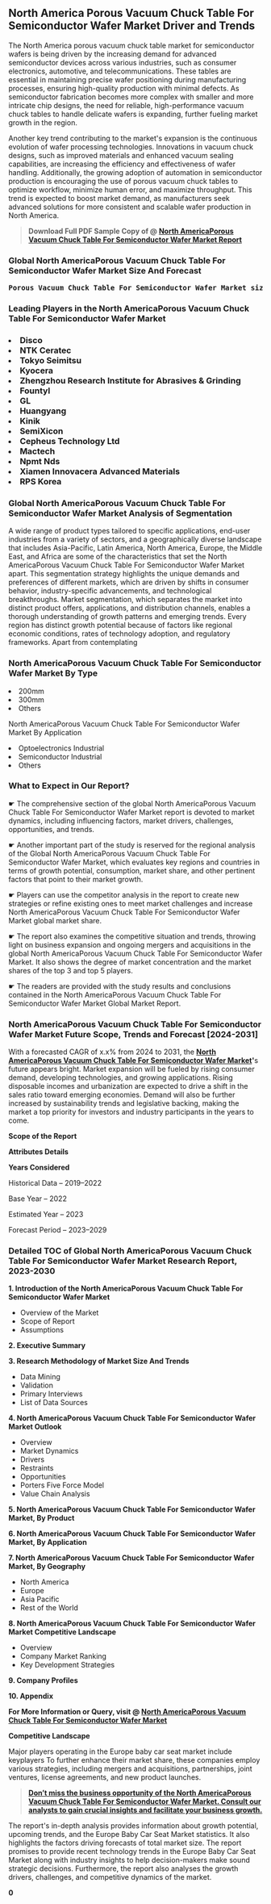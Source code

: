 <p><h2>North America Porous Vacuum Chuck Table For Semiconductor Wafer Market Driver and Trends</h2><p>The North America porous vacuum chuck table market for semiconductor wafers is being driven by the increasing demand for advanced semiconductor devices across various industries, such as consumer electronics, automotive, and telecommunications. These tables are essential in maintaining precise wafer positioning during manufacturing processes, ensuring high-quality production with minimal defects. As semiconductor fabrication becomes more complex with smaller and more intricate chip designs, the need for reliable, high-performance vacuum chuck tables to handle delicate wafers is expanding, further fueling market growth in the region.</p><p>Another key trend contributing to the market's expansion is the continuous evolution of wafer processing technologies. Innovations in vacuum chuck designs, such as improved materials and enhanced vacuum sealing capabilities, are increasing the efficiency and effectiveness of wafer handling. Additionally, the growing adoption of automation in semiconductor production is encouraging the use of porous vacuum chuck tables to optimize workflow, minimize human error, and maximize throughput. This trend is expected to boost market demand, as manufacturers seek advanced solutions for more consistent and scalable wafer production in North America.</p></p><blockquote id="" class=""><strong>Download Full PDF Sample Copy of @&nbsp;<a href="https://www.verifiedmarketreports.com/download-sample/?rid=354102&utm_source=GitHub-Jan&utm_medium=285" target="_blank">North AmericaPorous Vacuum Chuck Table For Semiconductor Wafer Market Report</a>&nbsp;&nbsp;</strong></blockquote><h3 id="" class=""><strong>Global&nbsp;North AmericaPorous Vacuum Chuck Table For Semiconductor Wafer Market Size And Forecast</strong></h3><pre class="reader-text-block__code-block"><strong>Porous Vacuum Chuck Table For Semiconductor Wafer Market size was valued at USD 1.2 Billion in 2022 and is projected to reach USD 2.5 Billion by 2030, growing at a CAGR of 10.2% from 2024 to 2030.</strong></pre><h3 id="" class="">Leading Players in the&nbsp;North AmericaPorous Vacuum Chuck Table For Semiconductor Wafer Market</h3><h3 class=""></Li><Li>Disco</Li><Li> NTK Ceratec</Li><Li> Tokyo Seimitsu</Li><Li> Kyocera</Li><Li> Zhengzhou Research Institute for Abrasives & Grinding</Li><Li> Fountyl</Li><Li> GL</Li><Li> Huangyang</Li><Li> Kinik</Li><Li> SemiXicon</Li><Li> Cepheus Technology Ltd</Li><Li> Mactech</Li><Li> Npmt Nds</Li><Li> Xiamen Innovacera Advanced Materials</Li><Li> RPS Korea</h3><h3 id="" class="">Global&nbsp;North AmericaPorous Vacuum Chuck Table For Semiconductor Wafer Market Analysis of Segmentation</h3><p id="" class="">A wide range of product types tailored to specific applications, end-user industries from a variety of sectors, and a geographically diverse landscape that includes Asia-Pacific, Latin America, North America, Europe, the Middle East, and Africa are some of the characteristics that set the North AmericaPorous Vacuum Chuck Table For Semiconductor Wafer Market apart. This segmentation strategy highlights the unique demands and preferences of different markets, which are driven by shifts in consumer behavior, industry-specific advancements, and technological breakthroughs. Market segmentation, which separates the market into distinct product offers, applications, and distribution channels, enables a thorough understanding of growth patterns and emerging trends. Every region has distinct growth potential because of factors like regional economic conditions, rates of technology adoption, and regulatory frameworks. Apart from contemplating</p><h3 id="" class="">North AmericaPorous Vacuum Chuck Table For Semiconductor Wafer Market&nbsp;By Type</h3><p></Li><Li>200mm</Li><Li> 300mm</Li><Li> Others</p><div class="" data-test-id=""><p>North AmericaPorous Vacuum Chuck Table For Semiconductor Wafer Market&nbsp;By Application</p></div><p class=""></Li><Li>Optoelectronics Industrial</Li><Li> Semiconductor Industrial</Li><Li> Others</p><div class="" data-test-id=""><h3><span class="">What to Expect in Our Report?</span></h3></div><div class="" data-test-id=""><p><span class="">☛ The comprehensive section of the global North AmericaPorous Vacuum Chuck Table For Semiconductor Wafer Market report is devoted to market dynamics, including influencing factors, market drivers, challenges, opportunities, and trends.</span></p></div><div class="" data-test-id=""><p><span class="">☛ Another important part of the study is reserved for the regional analysis of the Global North AmericaPorous Vacuum Chuck Table For Semiconductor Wafer Market, which evaluates key regions and countries in terms of growth potential, consumption, market share, and other pertinent factors that point to their market growth.</span></p></div><div class="" data-test-id=""><p><span class="">☛ Players can use the competitor analysis in the report to create new strategies or refine existing ones to meet market challenges and increase North AmericaPorous Vacuum Chuck Table For Semiconductor Wafer Market global market share.</span></p></div><div class="" data-test-id=""><p><span class="">☛ The report also examines the competitive situation and trends, throwing light on business expansion and ongoing mergers and acquisitions in the global North AmericaPorous Vacuum Chuck Table For Semiconductor Wafer Market. It also shows the degree of market concentration and the market shares of the top 3 and top 5 players.</span></p></div><div class="" data-test-id=""><p><span class="">☛ The readers are provided with the study results and conclusions contained in the North AmericaPorous Vacuum Chuck Table For Semiconductor Wafer Market Global Market Report.</span></p></div><div class="" data-test-id=""><h3><span class="">North AmericaPorous Vacuum Chuck Table For Semiconductor Wafer Market Future Scope, Trends and Forecast [2024-2031]</span></h3></div><div class="" data-test-id=""><p><span class="">With a forecasted CAGR of x.x% from 2024 to 2031, the <strong><a href="https://www.verifiedmarketreports.com/download-sample/?rid=354102&utm_source=GitHub-Jan&utm_medium=285" target="_blank">North AmericaPorous Vacuum Chuck Table For Semiconductor Wafer Market</a>'</strong>s future appears bright. Market expansion will be fueled by rising consumer demand, developing technologies, and growing applications. Rising disposable incomes and urbanization are expected to drive a shift in the sales ratio toward emerging economies. Demand will also be further increased by sustainability trends and legislative backing, making the market a top priority for investors and industry participants in the years to come.</span></p><p id="ember66" class="ember-view reader-text-block__paragraph"><strong>Scope of the Report</strong></p><p id="ember67" class="ember-view reader-text-block__paragraph"><strong>Attributes Details</strong></p><p id="ember68" class="ember-view reader-text-block__paragraph"><strong>Years Considered</strong></p><p id="ember69" class="ember-view reader-text-block__paragraph">Historical Data &ndash; 2019&ndash;2022</p><p id="ember70" class="ember-view reader-text-block__paragraph">Base Year &ndash; 2022</p><p id="ember71" class="ember-view reader-text-block__paragraph">Estimated Year &ndash; 2023</p><p id="ember72" class="ember-view reader-text-block__paragraph">Forecast Period &ndash; 2023&ndash;2029</p></div><h3 id="" class="">Detailed TOC of Global North AmericaPorous Vacuum Chuck Table For Semiconductor Wafer Market Research Report, 2023-2030</h3><p id="" class=""><strong>1. Introduction of the North AmericaPorous Vacuum Chuck Table For Semiconductor Wafer Market</strong></p><ul><li>Overview of the Market</li><li>Scope of Report</li><li>Assumptions</li></ul><p id="" class=""><strong>2. Executive Summary</strong></p><p id="" class=""><strong>3. Research Methodology of Market Size And Trends</strong></p><ul><li>Data Mining</li><li>Validation</li><li>Primary Interviews</li><li>List of Data Sources</li></ul><p id="" class=""><strong>4. North AmericaPorous Vacuum Chuck Table For Semiconductor Wafer Market Outlook</strong></p><ul><li>Overview</li><li>Market Dynamics</li><li>Drivers</li><li>Restraints</li><li>Opportunities</li><li>Porters Five Force Model</li><li>Value Chain Analysis</li></ul><p id="" class=""><strong>5. North AmericaPorous Vacuum Chuck Table For Semiconductor Wafer Market, By Product</strong></p><p id="" class=""><strong>6. North AmericaPorous Vacuum Chuck Table For Semiconductor Wafer Market, By Application</strong></p><p id="" class=""><strong>7. North AmericaPorous Vacuum Chuck Table For Semiconductor Wafer Market, By Geography</strong></p><ul><li>North America</li><li>Europe</li><li>Asia Pacific</li><li>Rest of the World</li></ul><p id="" class=""><strong>8. North AmericaPorous Vacuum Chuck Table For Semiconductor Wafer Market Competitive Landscape</strong></p><ul><li>Overview</li><li>Company Market Ranking</li><li>Key Development Strategies</li></ul><p id="" class=""><strong>9. Company Profiles</strong></p><p id="" class=""><strong>10. Appendix</strong></p><p><strong>For More Information or Query, visit&nbsp;@ <a href="https://www.verifiedmarketreports.com/product/porous-vacuum-chuck-table-for-semiconductor-wafer-market/" target="_blank">North AmericaPorous Vacuum Chuck Table For Semiconductor Wafer Market</a></strong></p><p id="ember61" class="ember-view reader-text-block__paragraph"><strong>Competitive Landscape</strong></p><p id="ember62" class="ember-view reader-text-block__paragraph">Major players operating in the Europe baby car seat market include keyplayers To further enhance their market share, these companies employ various strategies, including mergers and acquisitions, partnerships, joint ventures, license agreements, and new product launches.</p><blockquote id="ember63" class="ember-view reader-text-block__blockquote"><strong><a href="https://www.verifiedmarketreports.com/download-sample/?rid=354102&utm_source=GitHub-Jan&utm_medium=285" target="_blank">Don&rsquo;t miss the business opportunity of the North AmericaPorous Vacuum Chuck Table For Semiconductor Wafer Market. Consult our analysts to gain crucial insights and facilitate your business growth.</a></strong></blockquote><p id="ember64" class="ember-view reader-text-block__paragraph">The report's in-depth analysis provides information about growth potential, upcoming trends, and the Europe Baby Car Seat Market statistics. It also highlights the factors driving forecasts of total market size. The report promises to provide recent technology trends in the Europe Baby Car Seat Market along with industry insights to help decision-makers make sound strategic decisions. Furthermore, the report also analyses the growth drivers, challenges, and competitive dynamics of the market.</p><p class="ember-view reader-text-block__paragraph"><strong>0</strong></p>
